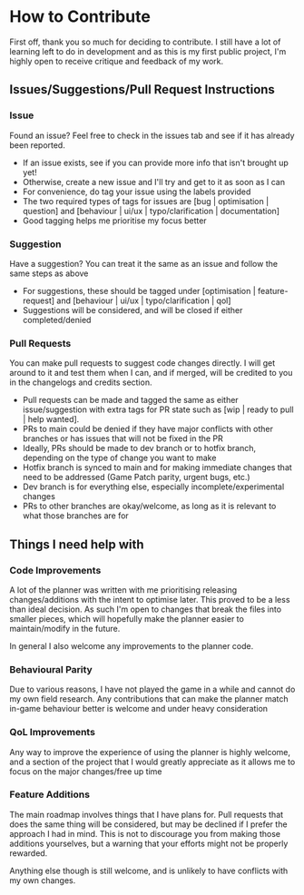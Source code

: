 # How to Contribute

First off, thank you so much for deciding to contribute.
I still have a lot of learning left to do in development and as this is my first public project,
I'm highly open to receive critique and feedback of my work.

## Issues/Suggestions/Pull Request Instructions

### Issue

Found an issue? Feel free to check in the issues tab and see if it has already been reported.

- If an issue exists, see if you can provide more info that isn't brought up yet!
- Otherwise, create a new issue and I'll try and get to it as soon as I can
- For convenience, do tag your issue using the labels provided
- The two required types of tags for issues are [bug | optimisation | question] and [behaviour | ui/ux | typo/clarification | documentation]
- Good tagging helps me prioritise my focus better

### Suggestion

Have a suggestion? You can treat it the same as an issue and follow the same steps as above

- For suggestions, these should be tagged under [optimisation | feature-request] and [behaviour | ui/ux | typo/clarification | qol]
- Suggestions will be considered, and will be closed if either completed/denied

### Pull Requests

You can make pull requests to suggest code changes directly.
I will get around to it and test them when I can, and if merged, will be credited to you in the changelogs and credits section.

- Pull requests can be made and tagged the same as either issue/suggestion with extra tags for PR state such as [wip | ready to pull | help wanted].
- PRs to main could be denied if they have major conflicts with other branches or has issues that will not be fixed in the PR
- Ideally, PRs should be made to dev branch or to hotfix branch, depending on the type of change you want to make
- Hotfix branch is synced to main and for making immediate changes that need to be addressed (Game Patch parity, urgent bugs, etc.)
- Dev branch is for everything else, especially incomplete/experimental changes
- PRs to other branches are okay/welcome, as long as it is relevant to what those branches are for

## Things I need help with

### Code Improvements

A lot of the planner was written with me prioritising releasing changes/additions with the intent to optimise later.
This proved to be a less than ideal decision. As such I'm open to changes that break the files into smaller pieces,
which will hopefully make the planner easier to maintain/modify in the future.

In general I also welcome any improvements to the planner code.

### Behavioural Parity

Due to various reasons, I have not played the game in a while and cannot do my own field research.
Any contributions that can make the planner match in-game behaviour better is welcome and under heavy consideration

### QoL Improvements

Any way to improve the experience of using the planner is highly welcome,
and a section of the project that I would greatly appreciate as it allows me to focus on the major changes/free up time

### Feature Additions

The main roadmap involves things that I have plans for.
Pull requests that does the same thing will be considered,
but may be declined if I prefer the approach I had in mind.
This is not to discourage you from making those additions yourselves, but a warning that your efforts might not be properly rewarded.

Anything else though is still welcome, and is unlikely to have conflicts with my own changes.

